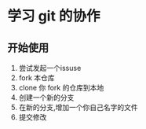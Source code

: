 # 学习 git 的协作

## 开始使用

1. 尝试发起一个issuse
2. fork 本仓库
3. clone 你 fork 的仓库到本地
4. 创建一个新的分支
5. 在新的分支,增加一个你自己名字的文件
6. 提交修改

